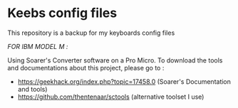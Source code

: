 # Keebs config files

This repository is a backup for my keyboards config files

*FOR IBM MODEL M :*

Using Soarer's Converter software on a Pro Micro. To download the tools and documentations about this project, please go to : 
- https://geekhack.org/index.php?topic=17458.0 (Soarer's Documentation and tools) 
- https://github.com/thentenaar/sctools (alternative toolset I use)
